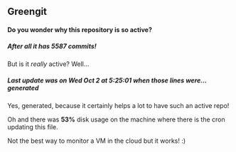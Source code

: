 ## Greengit

#### Do you wonder why this repository is so active?

##### After all it has 5587 commits!

But is it *really* active? Well...

##### Last update was on Wed Oct 2 at 5:25:01 when those lines were... generated

Yes, generated, because it certainly helps a lot to have such an active repo!

Oh and there was **53%** disk usage on the machine
where there is the cron updating this file.

Not the best way to monitor a VM in the cloud but it works! :)
